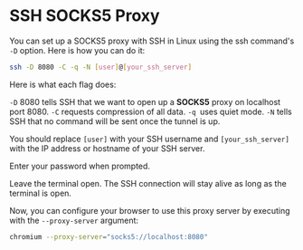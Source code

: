 # SSH SOCKS5 Proxy

You can set up a SOCKS5 proxy with SSH in Linux using the ssh command's `-D`
option. Here is how you can do it:

```bash
ssh -D 8080 -C -q -N [user]@[your_ssh_server]
```

Here is what each flag does:

`-D` 8080 tells SSH that we want to open up a **SOCKS5** proxy on localhost port
8080.
`-C` requests compression of all data.
`-q `uses quiet mode.
`-N` tells SSH that no command will be sent once the tunnel is up.

You should replace `[user]` with your SSH username and `[your_ssh_server]` with
the IP address or hostname of your SSH server.

Enter your password when prompted.

Leave the terminal open. The SSH connection will stay alive as long as the
terminal is open.

Now, you can configure your browser to use this proxy server by executing with
the `--proxy-server` argument:

```bash
chromium --proxy-server="socks5://localhost:8080"
```
